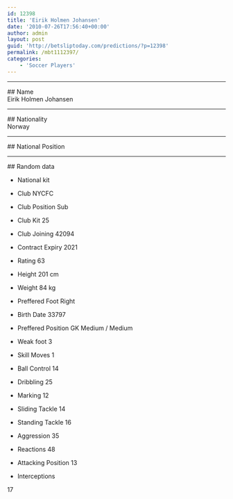 ```yaml
---
id: 12398
title: 'Eirik Holmen Johansen'
date: '2010-07-26T17:56:40+00:00'
author: admin
layout: post
guid: 'http://betsliptoday.com/predictions/?p=12398'
permalink: /mbt1112397/
categories:
    - 'Soccer Players'
---
```


- - - - - -

\## Name  
 Eirik Holmen Johansen

- - - - - -

\## Nationality  
 Norway

- - - - - -

\## National Position

- - - - - -

\## Random data

- National kit
- Club
 NYCFC

- Club Position
 Sub

- Club Kit
 25

- Club Joining
 42094

- Contract Expiry
 2021

- Rating
 63

- Height
 201 cm

- Weight
 84 kg

- Preffered Foot
 Right

- Birth Date
 33797

- Preffered Position
 GK Medium / Medium

- Weak foot
 3

- Skill Moves
 1

- Ball Control
 14

- Dribbling
 25

- Marking
 12

- Sliding Tackle
 14

- Standing Tackle
 16

- Aggression
 35

- Reactions
 48

- Attacking Position
 13

- Interceptions

 17